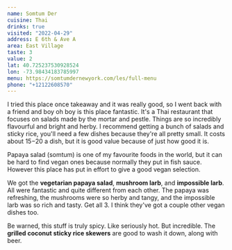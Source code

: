 ```yaml
---
name: Somtum Der
cuisine: Thai
drinks: true
visited: "2022-04-29"
address: E 6th & Ave A
area: East Village
taste: 3
value: 2
lat: 40.725237530928524
lon: -73.98434183785997
menu: https://somtumdernewyork.com/les/full-menu
phone: "+12122608570"
---
```


I tried this place once takeaway and it was really good, so I went back with a friend and boy oh boy is this place fantastic. It's a Thai restaurant that focuses on salads made by the mortar and pestle. Things are so incredibly flavourful and bright and herby. I recommend getting a bunch of salads and sticky rice, you'll need a few dishes because they're all pretty small. It costs about $15-$20 a dish, but it is good value because of just how good it is.

Papaya salad (somtum) is one of my favourite foods in the world, but it can be hard to find vegan ones because normally they put in fish sauce. However this place has put in effort to give a good vegan selection.

We got the **vegetarian papaya salad**, **mushroom larb**, and **impossible larb**. All were fantastic and quite different from each other. The papaya was refreshing, the mushrooms were so herby and tangy, and the impossible larb was so rich and tasty. Get all 3. I think they've got a couple other vegan dishes too.

Be warned, this stuff is truly spicy. Like seriously hot. But incredible. The **grilled coconut sticky rice skewers** are good to wash it down, along with beer.
